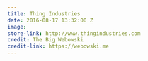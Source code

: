 ```yaml
---
title: Thing Industries
date: 2016-08-17 13:32:00 Z
image: 
store-link: http://www.thingindustries.com
credit: The Big Webowski
credit-link: https://webowski.me
---
```


